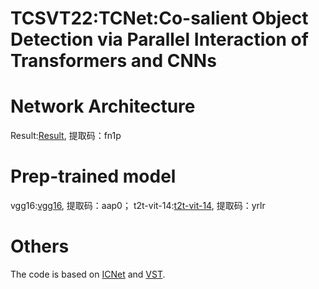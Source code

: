 # TCSVT22:TCNet:Co-salient Object Detection via Parallel Interaction of Transformers and CNNs
# Network Architecture
Result:[Result](https://pan.baidu.com/s/1L7s1Gi1RADzaKLwuSFITRg), 提取码：fn1p 
# Prep-trained model
vgg16:[vgg16](https://pan.baidu.com/s/1jiTLv8oO8R7eVsdWPOf2ZQ), 提取码：aap0；
t2t-vit-14:[t2t-vit-14](https://pan.baidu.com/s/1fejkFf_bRvTJkzJxfWQsYg), 提取码：yrlr

# Others
The code is based on [ICNet](https://github.com/blanclist/ICNet) and [VST](https://github.com/nnizhang/VST).
